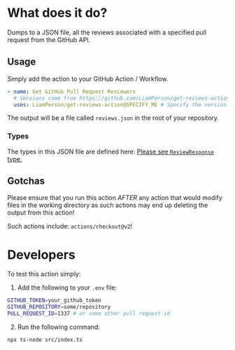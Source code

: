 # What does it do?

Dumps to a JSON file, all the reviews associated with a specified pull request from the GitHub API.

## Usage

Simply add the action to your GitHub Action / Workflow.

```yaml
- name: Get GitHub Pull Request Reviewers
  # Versions come from https://github.com/LiamPerson/get-reviews-action/releases
  uses: LiamPerson/get-reviews-action@SPECIFY_ME # Specify the version you want by writing in a tag from the link above. E.g: v1.0
```

The output will be a file called `reviews.json` in the root of your repository.

### Types

The types in this JSON file are defined here: [Please see `ReviewResponse` type.](./src/types.ts)

## Gotchas

Please ensure that you run this action _AFTER_ any action that would modify files in the working directory as such actions may end up deleting the output from this action!

Such actions include: `actions/checkout@v2`!

# Developers

To test this action simply:

1. Add the following to your `.env` file:

```sh
GITHUB_TOKEN=your_github_token
GITHUB_REPOSITORY=some/repository
PULL_REQUEST_ID=1337 # or some other pull request id
```

2. Run the following command:

```bash
npx ts-node src/index.ts
```
